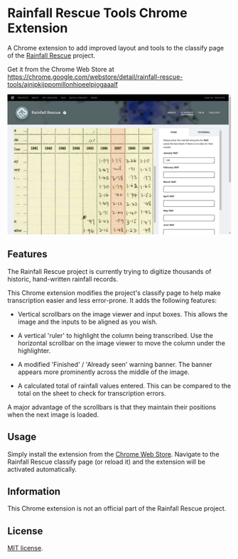 # Rainfall Rescue Tools Chrome Extension

A Chrome extension to add improved layout and tools to the classify page of the [Rainfall Rescue](https://www.zooniverse.org/projects/edh/rainfall-rescue) project.

Get it from the Chrome Web Store at https://chrome.google.com/webstore/detail/rainfall-rescue-tools/ajnjpkijppomillonhioeelpjogaaalf

![screenshot](images/screenshot.png)

## Features

The Rainfall Rescue project is currently trying to digitize thousands of historic, hand-written rainfall records. 

This Chrome extension modifies the project's classify page to help make transcription easier and less error-prone. It adds the following features:

- Vertical scrollbars on the image viewer and input boxes. This allows the image and the inputs to be aligned as you wish.

- A vertical 'ruler' to highlight the column being transcribed. Use the horizontal scrollbar on the image viewer to move the column under the highlighter.

- A modified 'Finished' / 'Already seen' warning banner. The banner appears more prominently across the middle of the image.

- A calculated total of rainfall values entered. This can be compared to the total on the sheet to check for transcription errors.

A major advantage of the scrollbars is that they maintain their positions when the next image is loaded.

## Usage

Simply install the extension from the [Chrome Web Store](https://chrome.google.com/webstore/detail/rainfall-rescue-tools/ajnjpkijppomillonhioeelpjogaaalf). Navigate to the Rainfall Rescue classify page (or reload it) and the extension will be activated automatically. 

## Information

This Chrome extension is not an official part of the Rainfall Rescue project.

## License

[MIT license](LICENSE).
